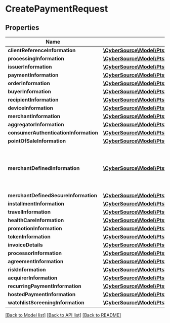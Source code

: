 # CreatePaymentRequest

## Properties
Name | Type | Description | Notes
------------ | ------------- | ------------- | -------------
**clientReferenceInformation** | [**\CyberSource\Model\Ptsv2paymentsClientReferenceInformation**](Ptsv2paymentsClientReferenceInformation.md) |  | [optional] 
**processingInformation** | [**\CyberSource\Model\Ptsv2paymentsProcessingInformation**](Ptsv2paymentsProcessingInformation.md) |  | [optional] 
**issuerInformation** | [**\CyberSource\Model\Ptsv2paymentsIssuerInformation**](Ptsv2paymentsIssuerInformation.md) |  | [optional] 
**paymentInformation** | [**\CyberSource\Model\Ptsv2paymentsPaymentInformation**](Ptsv2paymentsPaymentInformation.md) |  | [optional] 
**orderInformation** | [**\CyberSource\Model\Ptsv2paymentsOrderInformation**](Ptsv2paymentsOrderInformation.md) |  | [optional] 
**buyerInformation** | [**\CyberSource\Model\Ptsv2paymentsBuyerInformation**](Ptsv2paymentsBuyerInformation.md) |  | [optional] 
**recipientInformation** | [**\CyberSource\Model\Ptsv2paymentsRecipientInformation**](Ptsv2paymentsRecipientInformation.md) |  | [optional] 
**deviceInformation** | [**\CyberSource\Model\Ptsv2paymentsDeviceInformation**](Ptsv2paymentsDeviceInformation.md) |  | [optional] 
**merchantInformation** | [**\CyberSource\Model\Ptsv2paymentsMerchantInformation**](Ptsv2paymentsMerchantInformation.md) |  | [optional] 
**aggregatorInformation** | [**\CyberSource\Model\Ptsv2paymentsAggregatorInformation**](Ptsv2paymentsAggregatorInformation.md) |  | [optional] 
**consumerAuthenticationInformation** | [**\CyberSource\Model\Ptsv2paymentsConsumerAuthenticationInformation**](Ptsv2paymentsConsumerAuthenticationInformation.md) |  | [optional] 
**pointOfSaleInformation** | [**\CyberSource\Model\Ptsv2paymentsPointOfSaleInformation**](Ptsv2paymentsPointOfSaleInformation.md) |  | [optional] 
**merchantDefinedInformation** | [**\CyberSource\Model\Ptsv2paymentsMerchantDefinedInformation[]**](Ptsv2paymentsMerchantDefinedInformation.md) | The object containing the custom data that the merchant defines. | [optional] 
**merchantDefinedSecureInformation** | [**\CyberSource\Model\Ptsv2paymentsMerchantDefinedSecureInformation**](Ptsv2paymentsMerchantDefinedSecureInformation.md) |  | [optional] 
**installmentInformation** | [**\CyberSource\Model\Ptsv2paymentsInstallmentInformation**](Ptsv2paymentsInstallmentInformation.md) |  | [optional] 
**travelInformation** | [**\CyberSource\Model\Ptsv2paymentsTravelInformation**](Ptsv2paymentsTravelInformation.md) |  | [optional] 
**healthCareInformation** | [**\CyberSource\Model\Ptsv2paymentsHealthCareInformation**](Ptsv2paymentsHealthCareInformation.md) |  | [optional] 
**promotionInformation** | [**\CyberSource\Model\Ptsv2paymentsPromotionInformation**](Ptsv2paymentsPromotionInformation.md) |  | [optional] 
**tokenInformation** | [**\CyberSource\Model\Ptsv2paymentsTokenInformation**](Ptsv2paymentsTokenInformation.md) |  | [optional] 
**invoiceDetails** | [**\CyberSource\Model\Ptsv2paymentsInvoiceDetails**](Ptsv2paymentsInvoiceDetails.md) |  | [optional] 
**processorInformation** | [**\CyberSource\Model\Ptsv2paymentsProcessorInformation**](Ptsv2paymentsProcessorInformation.md) |  | [optional] 
**agreementInformation** | [**\CyberSource\Model\Ptsv2paymentsAgreementInformation**](Ptsv2paymentsAgreementInformation.md) |  | [optional] 
**riskInformation** | [**\CyberSource\Model\Ptsv2paymentsRiskInformation**](Ptsv2paymentsRiskInformation.md) |  | [optional] 
**acquirerInformation** | [**\CyberSource\Model\Ptsv2paymentsAcquirerInformation**](Ptsv2paymentsAcquirerInformation.md) |  | [optional] 
**recurringPaymentInformation** | [**\CyberSource\Model\Ptsv2paymentsRecurringPaymentInformation**](Ptsv2paymentsRecurringPaymentInformation.md) |  | [optional] 
**hostedPaymentInformation** | [**\CyberSource\Model\Ptsv2paymentsHostedPaymentInformation**](Ptsv2paymentsHostedPaymentInformation.md) |  | [optional] 
**watchlistScreeningInformation** | [**\CyberSource\Model\Ptsv2paymentsWatchlistScreeningInformation**](Ptsv2paymentsWatchlistScreeningInformation.md) |  | [optional] 

[[Back to Model list]](../README.md#documentation-for-models) [[Back to API list]](../README.md#documentation-for-api-endpoints) [[Back to README]](../README.md)


